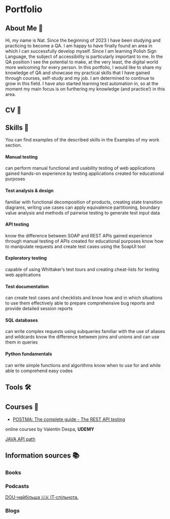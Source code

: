 # Portfolio
## About Me  :wave:
Hi, my name is Nat. Since the beginning of 2023 I have been studying and practicing to become a QA. I am happy to have finally found an area in which I can successfully develop myself. Since I am learning Polish Sign Language, the subject of accessibility is particularly important to me. In the QA position I see the potential to make, at the very least, the digital world more welcoming for every person. In this portfolio, I would like to share my knowledge of QA and showcase my practical skills that I have gained through courses, self-study and my job. I am determined to continue to grow in this field. I have also started learning test automation in, so at the moment my main focus is on furthering my knowledge (and practice!) in this area.

## CV :memo:
## Skills :briefcase:
You can find examples of the described skills in the Examples of my work section.

#### Manual testing

can perform manual functional and usability testing of web applications
gained hands-on experience by testing applications created for educational purposes

#### Test analysis & design

familiar with functional decomposition of products, creating state transition diagrams, writing use cases
can apply equivalence partitioning, boundary value analysis and methods of pairwise testing to generate test input data
#### API testing

know the difference between SOAP and REST APIs
gained experience through manual testing of APIs created for educational purposes
know how to manipulate requests and create test cases using the SoapUI tool
#### Exploratory testing

capable of using Whittaker’s test tours and creating cheat-lists for testing web applications
#### Test documentation

can create test cases and checklists and know how and in which situations to use them effectively
able to prepare comprehensive bug reports and provide detailed session reports
#### SQL databases

can write complex requests using subqueries
familiar with the use of aliases and wildcards
know the difference between joins and unions and can use them in queries
#### Python fundamentals

can write simple functions and algorithms
know when to use for and while
able to comprehend easy codes
## Tools :hammer_and_wrench:
## Courses :school:
+ [POSTMA: The complete guide - The REST API testing](https://www.udemy.com/home/my-courses/learning/)
  
online courses by Valentin Despa, **UDEMY**

[JAVA API path](https://testautomationu.applitools.com/setting-a-foundation-for-successful-test-automation/)
## Information sources :books:
### Books 

### Podcasts
[DOU-найбільша 🇺🇦 ІТ-спільнота.](https://www.youtube.com/@DOU_youtube)
### Blogs

